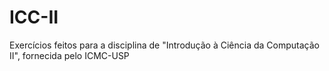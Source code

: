 # ICC-II
Exercícios feitos para a disciplina de "Introdução à Ciência da Computação II", fornecida pelo ICMC-USP
